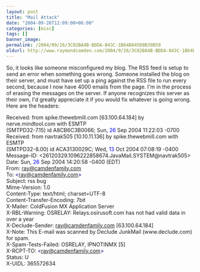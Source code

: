 ```yaml
---
layout: post
title: "Mail Attack"
date: "2004-09-26T12:09:00+06:00"
categories: [misc]
tags: []
banner_image: 
permalink: /2004/09/26/3C02BA4B-BDDA-843C-1B64B845D9B39B59
oldurl: http://www.raymondcamden.com/2004/9/26/3C02BA4B-BDDA-843C-1B64B845D9B39B59
---
```


So, it looks like someone misconfigured my blog. The RSS feed is setup to send an error when something goes wrong. Someone installed the blog on their server, and must have set up a ping against the RSS file to run every second, because I now have 4000 emails from the page. I'm in the process of erasing the messages on the server. If anyone recognizes this server as their own, I'd greatly appreciate it if you would fix whatever is going wrong. Here are the headers:

<div class="code">Received: from spike.thewebmill.com [63.100.64.184] by nerve.mindtool.com with ESMTP<br>
  (SMTPD32-7.15) id A8CB6C3B0066; Sun,<FONT COLOR=BLUE> 26</FONT> Sep 2004 11:22:03 -0700<br>
Received: from navtrak505 [10.10.11.136] by spike.thewebmill.com with ESMTP<br>
  (SMTPD32-8.00) id ACA3130029C; Wed,<FONT COLOR=BLUE> 13</FONT> Oct 2004 07:08:19 -0400<br>
Message-ID: &lt;26120329.1096222858674.JavaMail.SYSTEM@navtrak505&gt;<br>
Date: Sun,<FONT COLOR=BLUE> 26</FONT> Sep 2004 14:20:58 -0400 (EDT)<br>
From: <A HREF="mailto:ray@camdenfamily.com">ray@camdenfamily.com</A><br>
To: <FONT COLOR=NAVY>&lt;<A HREF="mailto:ray@camdenfamily.com">ray@camdenfamily.com</A>&gt;</FONT><br>
Subject: rss bug<br>
Mime-Version: 1.0<br>
Content-Type: text/html; charset=UTF-8<br>
Content-Transfer-Encoding: 7bit<br>
X-Mailer: ColdFusion MX Application Server<br>
X-RBL-Warning: OSRELAY: Relays.osirusoft.com has not had valid data in over a year<br>
X-Declude-Sender: <A HREF="mailto:ray@camdenfamily.com">ray@camdenfamily.com</A> [63.100.64.184]<br>
X-Note: This E-mail was scanned by Declude JunkMail (www.declude.com) for spam.<br>
X-Spam-Tests-Failed: OSRELAY, IPNOTINMX [5]<br>
X-RCPT-TO: <FONT COLOR=NAVY>&lt;<A HREF="mailto:ray@camdenfamily.com">ray@camdenfamily.com</A>&gt;</FONT><br>
Status: U<br>
X-UIDL: 365572634</div>